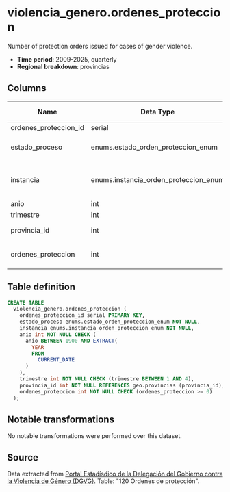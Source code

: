 # violencia_genero.ordenes_proteccion

Number of protection orders issued for cases of gender violence.

- **Time period**: 2009-2025, quarterly
- **Regional breakdown**: provincias

## Columns

| Name | Data Type | Is Nullable | Description |
| --- | --- | --- | --- |
| ordenes_proteccion_id | serial | NO | primary key |
| estado_proceso | enums.estado_orden_proteccion_enum | NO | status of the judicial process |
| instancia | enums.instancia_orden_proteccion_enum | NO | who requested the protection order |
| anio | int | NO | year |
| trimestre | int | NO | quarter |
| provincia_id | int | NO | references geo.provincias |
| ordenes_proteccion | int | NO | number of protection orders |

## Table definition

```sql
CREATE TABLE
  violencia_genero.ordenes_proteccion (
    ordenes_proteccion_id serial PRIMARY KEY,
    estado_proceso enums.estado_orden_proteccion_enum NOT NULL,
    instancia enums.instancia_orden_proteccion_enum NOT NULL,
    anio int NOT NULL CHECK (
      anio BETWEEN 1900 AND EXTRACT(
        YEAR
        FROM
          CURRENT_DATE
      )
    ),
    trimestre int NOT NULL CHECK (trimestre BETWEEN 1 AND 4),
    provincia_id int NOT NULL REFERENCES geo.provincias (provincia_id),
    ordenes_proteccion int NOT NULL CHECK (ordenes_proteccion >= 0)
  );
```

## Notable transformations
No notable transformations were performed over this dataset.

## Source
Data extracted from <a href="https://estadisticasviolenciagenero.igualdad.gob.es/" target="_blank">Portal Estadísdico de la Delegación del Gobierno contra la Violencia de Género (DGVG)</a>. Table: "120 Órdenes de protección".